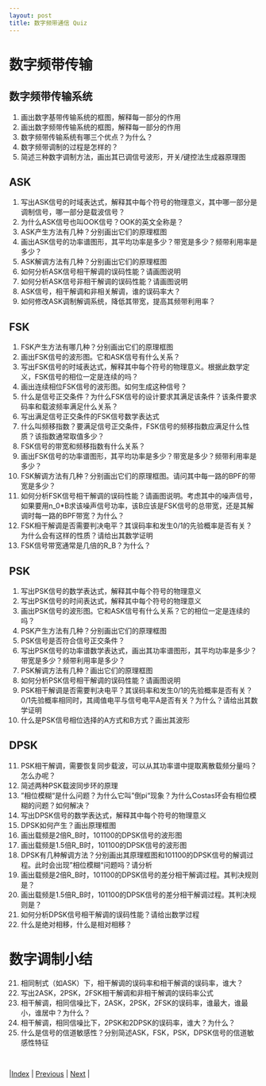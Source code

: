 ```yaml
---
layout: post
title: 数字频带通信 Quiz
---
```


# 数字频带传输

## 数字频带传输系统

1. 画出数字基带传输系统的框图，解释每一部分的作用
1. 画出数字频带传输系统的框图，解释每一部分的作用
1. 数字频带传输系统有哪三个优点？为什么？
1. 数字频带调制的过程是怎样的？
1. 简述三种数字调制方法，画出其已调信号波形，开关/键控法生成器原理图

## ASK

1. 写出ASK信号的时域表达式，解释其中每个符号的物理意义，其中哪一部分是调制信号，哪一部分是载波信号？
1. 为什么ASK信号也叫OOK信号？OOK的英文全称是？
1. ASK产生方法有几种？分别画出它们的原理框图
1. 画出ASK信号的功率谱图形，其平均功率是多少？带宽是多少？频带利用率是多少？
1. ASK解调方法有几种？分别画出它们的原理框图
1. 如何分析ASK信号相干解调的误码性能？请画图说明
1. 如何分析ASK信号非相干解调的误码性能？请画图说明
1. ASK信号，相干解调和非相关解调，谁的误码率大？
1. 如何修改ASK调制解调系统，降低其带宽，提高其频带利用率？

## FSK

1. FSK产生方法有哪几种？分别画出它们的原理框图
1. 画出FSK信号的波形图。它和ASK信号有什么关系？
1. 写出FSK信号的时域表达式，解释其中每个符号的物理意义。根据此数学定义，FSK信号的相位一定是连续的吗？
1. 画出连续相位FSK信号的波形图。如何生成这种信号？
1. 什么是信号正交条件？为什么FSK信号的设计要求其满足该条件？该条件要求码率和载波频率满足什么关系？
1. 写出满足信号正交条件的FSK信号数学表达式
1. 什么叫频移指数？要满足信号正交条件，FSK信号的频移指数应满足什么性质？该指数通常取值多少？
1. FSK信号的带宽和频移指数有什么关系？
1. 画出FSK信号的功率谱图形，其平均功率是多少？带宽是多少？频带利用率是多少？
11. FSK解调方法有几种？分别画出它们的原理框图。请问其中每一路的BPF的带宽是多少？
11. 如何分析FSK信号相干解调的误码性能？请画图说明。考虑其中的噪声信号，如果要用n_0*B求该噪声信号功率，该B应该是FSK信号的总带宽，还是其解调时每一路的BPF带宽？为什么？
11. FSK相干解调是否需要判决电平？其误码率和发生0/1的先验概率是否有关？为什么会有这样的性质？请给出其数学证明
11. FSK信号带宽通常是几倍的R_B？为什么？

## PSK

1. 写出PSK信号的数学表达式，解释其中每个符号的物理意义
1. 写出PSK信号的时间表达式，解释其中每个符号的物理意义
1. 画出PSK信号的波形图。它和ASK信号有什么关系？它的相位一定是连续的吗？
1. PSK产生方法有几种？分别画出它们的原理框图
1. PSK信号是否符合信号正交条件？
1. 写出PSK信号的功率谱数学表达式，画出其功率谱图形，其平均功率是多少？带宽是多少？频带利用率是多少？
1. PSK解调方法有几种？画出它们的原理框图
1. 如何分析PSK信号相干解调的误码性能？请画图说明
1. PSK相干解调是否需要判决电平？其误码率和发生0/1的先验概率是否有关？0/1先验概率相同时，其阈值电平与信号电平A是否有关？为什么？请给出其数学证明
11. 什么是PSK信号相位选择的A方式和B方式？画出其波形

## DPSK

11. PSK相干解调，需要恢复同步载波，可以从其功率谱中提取离散载频分量吗？怎么办呢？
11. 简述两种PSK载波同步环的原理
11. ”相位模糊“是什么问题？为什么它叫”倒pi“现象？为什么Costas环会有相位模糊的问题？如何解决？
11. 写出DPSK信号的数学表达式，解释其中每个符号的物理意义
11. DPSK如何产生？画出原理框图
11. 画出载频是2倍R_B时，101100的DPSK信号的波形图
11. 画出载频是1.5倍R_B时，101100的DPSK信号的波形图
11. DPSK有几种解调方法？分别画出其原理框图和101100的DPSK信号的解调过程。此时会出现”相位模糊“问题吗？请分析
11. 画出载频是2倍R_B时，101100的DPSK信号的差分相干解调过程。其判决规则是？
21. 画出载频是1.5倍R_B时，101100的DPSK信号的差分相干解调过程。其判决规则是？
21. 如何分析DPSK信号相干解调的误码性能？请给出数学过程
21. 什么是绝对相移，什么是相对相移？

# 数字调制小结

21. 相同制式（如ASK）下，相干解调的误码率和相干解调的误码率，谁大？
21. 写出2ASK，2PSK，2FSK相干解调和非相干解调的误码率公式
21. 相干解调，相同信噪比下，2ASK，2PSK，2FSK的误码率，谁最大，谁最小，谁居中？为什么？
21. 相干解调，相同信噪比下，2PSK和2DPSK的误码率，谁大？为什么？
21. 什么是信号的信道敏感性？分别简述ASK，FSK，PSK，DPSK信号的信道敏感性特征

<br/>

|[Index](./) | [Previous](5-3-2-ary) | [Next](5-5-m-ary) |

